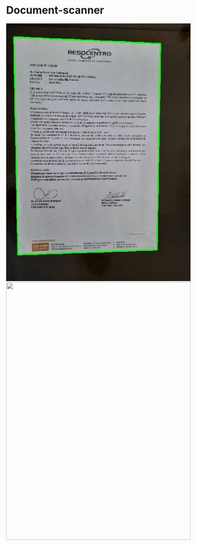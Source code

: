 # Document-scanner
<p float="left">
<img src="https://github.com/rodrigourquizo/Document-scanner-/blob/master/images/contours.JPG" width="500" height="700">
<img src="https://github.com/rodrigourquizo/Document scanner-/blob/master/images/scanned.JPG" width="500" height="700">  


</p>
